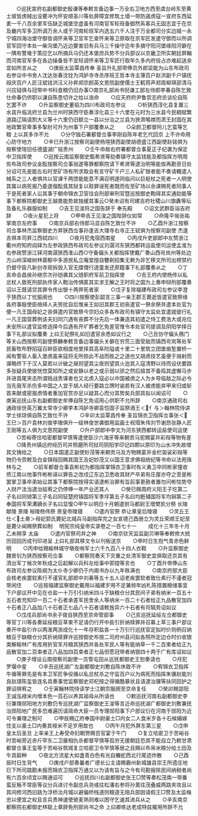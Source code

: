 <!-- { "loadSidebar": true } -->
　　○巡抚宣府右副都御史殷谦等奉敕言备边事一万全右卫地方西至虞台岭东至黄土坡皆虏贼出没要冲为怀安顺圣川等处屏障宜修筑土墙一带防遏虏寇一宣府东西延袤一千八百余里军伍缺乏城堡空虚虽有河南官军轮班备御然系客兵无固志宜于在京及畿内军多卫所调万余人或于河南轮班军内选五六千人注于万全都司分实边城一永宁城四海冶堡守御皆调怀来等卫官军乞查怀来等卫原取在京军匠发遣守御而以所调官军回守本处一柴沟堡乃近边要害旧有兵马三千操守迩年多摘守阳河堡缘阳河僻在一隅有警难于策应乞以所摘兵马仍还本堡庶兵势不分兵部议以京畿卫所实朝廷屏翰而河南官军多在各边操备皆不宜轻调怀来等卫军匠行取年久多内府役占亦难起送余宜如所言从之
　　○庚辰太监覃昌传奉  圣旨升礼部带俸员外郎梁能为山东布政司右参议中书舍人沈达张春沈铨为鸿胪寺寺丞序班王哲本寺主簿百户赵洪副千户镇抚叚庆百户人匠汪斌钱洪汪义孙昇郑宗颜英文思院副使儒士王軏蒋声郑周柳琪邵清马兴应钺俱与冠带中书科食粮仍旧办事○南京礼部尚书倪谦工部左侍郎李春自陈乞致仕命春仍供职以谦自陈恳切许之给以诰命
　　○应天府府尹鲁崇志府丞谈伦自陈乞罢不许
　　○升监察御史董韬为四川布政司左参议
　　○析狭西淳化县复置三水县升临洮府兰县为兰州时狭西守臣奏淳化县三十六里在元时为三水县今民稠赋繁道路辽隔请割大义等十六里仍旧额立一县以分治之兰县为狭肃喉襟而肃王封国在其地政繁官卑事多掣肘可升为州事下户部覆奏从之
　　○朵颜卫都督阿儿乞蛮等乞粮  上以其多诈不允
　　○分守独石署都督佥事李刚自陈年老乞代回京  上不许命用心防守地方
　　○辛巳升浙江按察司副使杨瑄狭西副使胡德盛江西副使赵铭俱为按察使瑄旧任德盛湖广铭贵州
　　○壬午命故右府署都督佥事夏正子纪袭为保定中卫指挥使
　　○巡按云南监察御史甄希贤等劾奏镇守太监钱能及都指挥方明周佐布政司参议金酝按察司佥事翁遂等罪都察院请下希贤等逮治明等能俟再勘至日处分诏可先是能左右时至矿场有所求取会有言守矿千户三人私矿银者能不奏请輙遣人械系之三人者惧共以官课千两馈能能意不满召明遂同临问以巨梃杖之死者一人明使其属以病死报乃委遂偕酝竟其狱复以赃罪诬死者既而佐至矿场以余课赐死者同事人于是死者家人讼其事于朝命锦衣卫官往会刑部审刑官暨巡按御史鞫得其实通劾能等事下都察院都御史王越畏能势故独缓其事云○癸未诏有司建吉府社稷山川旗纛等坛及备礼乐器服如制
　　○吉王见浚将之国告辞于  奉先殿
　　○诏文武群臣诣吉府辞
　　○夜火星犯上将
　　○甲申吉王见浚之国陛辞仪如常
　　○命隆平侯张祐掌南京左府事
　　○南京兵部右侍郎马显自陈乞致仕不许
　　○乙酉升浙江按察司佥事林杰监察御史方昇狭西佥事孙逢吉大理寺右寺正王轼俱为按察司副使  杰逢吉俱本司昇江西轼四川
　　○夜月犯鬼宿西南星
　　○丙戌升吏部郎中左赞浙江衢州府知府阎铎为左参政狭西布政司左参议刘潺河东狭西都转运盐使司运使孟淮为右参政赞浙江铎河南潺狭西淮山西○守备偏头关都指挥使戴广奏山西岢岚州等处边方山岭深峻树林蓊郁中多游民私立庵堂擅自簪剃招集无赖为非乞移文所司出榜禁约仍督守臣凡新创寺观拆毁入官无牒僧行道童发还原籍事下礼部覆奏从之
　　○丁亥命会昌侯孙继宗次孙铠袭其父琏职府军前卫指挥使
　　○吉王府内使杨传以私忿杖人致死刑部执传家人鞫治传惧匿其实求王解之王时将之国为上奏申辩刑部覆奏诏以王既请贷其罪令传出银十两畀死者家
　　○戊子复除福建布政司左参议李澄于狭西以丁忧振阕也
　　○四川按察使彭韶言三事一亲王郡王薨逝皆遣官致祭缘各府事殷使臣络绎人夫劳扰自后惟亲王如旧其郡王初丧遣官一祭余祭并遣本处官为便一凡王国母妃之丧俱遣内官致祭今宗妇众多各布政司有镇守太监处宜遣就彼行礼一凡王国营葬例该夫妇同穴遇有丧葬不分先后一体兼造其初遣之恃工费浩大或兆位未安所以遣官监修选择今后遇有开圹葬者乞免差官惟令本处官司提调及阴阳学择日事下礼部议拟覆奏  上曰王妃祭礼如旧遣官余悉如议行之
　　○己丑协守偏头鴈门等关山西按察司副使蔡麟奉敕言备边事偏头关僻在穷荒三面受敌而镇西岢岚等处军民畜牧布野招寇召衅臣欲相度地里择其高阜险隘或十里二十里筑立团堡凿堑置桥一闻有警驱人畜入堡虏虽来寇将无所掠此不战而胜之之道也又胡虏技艺虽便于骑射而谋略终下于汉人莫若以计破之昼则望其尘夜则望其火迨其入寇清野以待而设伏要路多张疑兵使彼恍惚莫知所之或安静以老之或示弱以骄之然后揜其不备捣其虚懈马步并进首尾夹击所谓贱战贵谋者也又北虏入寇必以中国被虏之人为乡导临敌之际必令当先我军杀伤多中国之人宜于胡人经行要路立牌时谕若有汉人被虏能弃甲来归或斩首来献或密报虏情者重加官赏亦足以疑其心而分其势矣兵部具拟以闻诏可
　　○庚寅巡抚山东右副都御史牟俸自陈乞免诏用心供职不允所辞
　　○南京通政司右通政徐世英万翼太常寺少卿李本鸿胪寺卿袁恺国子监祭酒王＜亻与＞翰林院侍讲学士徐琼俱自陈乞致仕不许
　　○辛卯太监覃昌传奉  圣旨锦衣卫指挥佥事张＜王巳＞百户袁林刘俊李璈俱升一级林俊世袭御用监画士祝瑁朱伟刘节谢昂张静人匠王刚等五人俱为文思院副使
　　○升户部郎中李文为河东狭西都转运盐使司运使
　　○苦峪寄住哈密都督罕慎等遣使臣沙六海牙等来朝贡马驼赐宴并彩叚等物有差
　　○降贵州镇远府经历司并照磨所司狱司阴阳学印记四颗以原印为山水冲失故增其文铸给之
　　○日本国遣正副使妙茂等来朝贡马及方物赐宴并金栏袈裟彩叚等物仍令赍敕及白金锦叚回赐其国王及妃妙茂又以国王意求佛祖统纪等书命以法苑珠林与之
　　○前军都督佥事袁彬初为都指挥掌锦衣卫事时有义勇卫卒同彬家僮收债江南以他事忤彬彬诬以罪告之改戍辽东边卫悉收其财产卒弟有庄屋亦夺之至是彬罢掌卫事卒弟始讼其事下都察院按得实请逮彬治罪有旨前事更赦者置勿问彬怙势夺人财产法当逮治姑宥之仍停俸一年产业还其人
　　○癸巳赐周府义阳王子圪第二子名曰同锜第三子名曰同钲楚府镇国将军季垺第五子名曰均銋辅国将军均锏第二子奉国将军荣瀳嫡长子名曰显愎○甲午以明日十月朝遣驸马都尉王增樊凯分祭  长陵  献陵  景陵  裕陵杨伟祭  景皇帝陵寝
　　○遣内官祭  恭让章皇后陵寝
　　○灵丘王仕＜土臱＞母妃郭氏薨妃北城兵马副指挥完之女宣德己酉册立为灵丘荣顺王妃至是薨讣闻赐祭葬如制
　明宪宗纯皇帝实录卷之一百七十一
　　成化十三年冬十月乙未朔享  太庙
　　○遣内官祭司井之神
　　○南京钦天监监副贝琳等奉敕修大统历回回历成刊印进呈  上曰礼部其移文令以刊板送京
　　○申时日生抱气青赤色鲜明
　　○丙申给赐榆林城守墩夜哨军士六千九百八十四人衣鞋
　　○升监察御史魏景钊为狭西按察司佥事
　　○都察院奏天下灾重之处清军御史宜俱取还京其有清出军丁候次年秋成之后起解以兵科左给事中郭镗等言也
　　○丁酉升带俸山东布政司左参议陈纲为太仆寺少卿仍于内阁书办以九年秩满也
　　○南京府部大臣会核老疾罢软素行不谨官礼部郎中刘春等五十五人诏老疾罢软者致仕素行不谨者冠带闲住
　　○巡按福建监察御史戴用以福建岁用不足兼频年凶札陈措置粮储事宜下户部议开中见在仓盐一十万引引纳米四斗于缺粮仓分其民间子弟有纳米一百五十五石者充知印一百二十石者承差军民舍余人等纳米一百二十石者给正九品散官加四十石者正八品加八十石者正七品八十石者请敕旌异六十石者有司犒劳诏如议
　　○戊戌兵部尚书余子俊自狭西至京命管部事
　　○己亥巡抚延绥左佥都御史等官丁川等各奏延绥粮豆草束不足请仍行开中盐引折纳赎罪并召募上草三事户部议奏开中盐引许以两淮两浙成化十一年存积盐各一十万引行巡抚官定拟时价则例召纳粮豆于缺粮仓分其折纳赎罪许巡按御史布按二司府州县问拟各照所定边仓时价收银类解榆林广有库用折官军月粮其狭西并各处军民人等有能纳草一千二百束者给正九品散官加二百束者正八品加四百束者正七品但愿冠带者纳银四十两于广有库诏如议
　　○庚子增设云南按察司副使一员管屯田从巡抚都御史王恕奏请也
　　○月犯罗堰中星
　　○辛丑巡抚湖广左副都御史刘敷自陈休致不许
　　○宥锦衣卫指挥牛循等罪先是有本卫军匠争役循以私忿杖杀之守监百户以为病死而指挥朱骥赵能刘良赵璟陈玺皆连名具奏事觉监察御史邓杞按之得循酷暴状且请逮治骥等扶同回护之罪诏俱宥之
　　○壬寅翰林院侍读学士江朝宗服阕至京命复任
　　○癸卯赐郃阳王诚泓禄米内增本色一百石以养其祖母从所请也
　　○敕巡抚河南右副都御史李衍兼理郧阳地方刘敷仍专巡抚湖广监察御史王浚等言近命巡抚湖广都御史刘敷兼抚治郧阳地广民多恐难遍历请简命大臣一员专理郧阳事下户部议衍在河南于郧阳为近可令兼理之制可
　　○甲辰赐辽府奉国中尉豪土□内女二人食米岁各十石候婚嫁住支以豪土□内奏其禄米不足岁用故也
　　○丙午月犯外屏东第三星
　　○戊申  皇太后圣旦  上率亲王上寿受命妇朝贺赐百官宴于午门
　　○复立哈密卫于苦峪谷时苦峪旁近赤斤罕东二卫屡相仇杀都督罕慎等孤穷无援朝廷恐其不能自立乃敕甘肃都督佥事王玺等于苦峪谷筑城复立哈密卫令罕慎等居之且赐以布帛米粮分给土田及牛具榖种
　　○夜北方流星大如盏青白色有光自螣蛇西北行尾迹炸散
　　○己酉辰时日生背气
　　○庚戌户部奏曩者广德长公主请赐霸州新城雄县崇王所遗庄地巳下所司踏勘未报而锦衣卫指挥万通又以为请有旨与之今有司勘报除民间纳税者尚有六百余顷宜以赐通诏可
　　○巡抚四川右副都御史张王□赞等奏松茂南一带番蛮反叛不常臣等议分兵进讨令副总兵尧彧往松潘右参将孙暠往茂叠威两路夹攻且以其间修河西旧路为浮桥治月城以避偏桥栈道则粮道无阻兵部因请假王□赞及太监梅忠以便宜之权且言兵贵神速使彼麦熟则难以困守乞速其进兵从之
　　○辛亥南京都察院右都御史林聪上章辞免刑部尚书之命  上曰卿练达老成特兹擢用所辞不允
